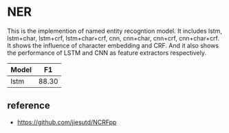 # NER
This is the implemention of  named entity recogntion model.  It includes lstm, lstm+char, lstm+crf, lstm+char+crf, cnn, cnn+char, cnn+crf, cnn+char+crf.  It shows the influence of character embedding and CRF. And it also shows the performance of LSTM and CNN as feature extractors respectively.  

Model|F1|
--|:--:
lstm|88.30
## reference
* https://github.com/jiesutd/NCRFpp

